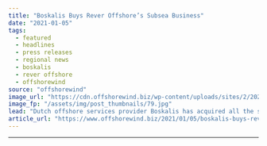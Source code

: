 ```yaml
---
title: "Boskalis Buys Rever Offshore’s Subsea Business"
date: "2021-01-05"
tags: 
  - featured
  - headlines
  - press releases
  - regional news
  - boskalis
  - rever offshore
  - offshorewind
source: "offshorewind"
image_url: "https://cdn.offshorewind.biz/wp-content/uploads/sites/2/2021/01/05090004/Boskalis-Buys-Rever-Offshore.jpg"
image_fp: "/assets/img/post_thumbnails/79.jpg"
lead: "Dutch offshore services provider Boskalis has acquired all the shares of Rever Offshore’s subsea"
article_url: "https://www.offshorewind.biz/2021/01/05/boskalis-buys-rever-offshores-subsea-business/"
---
```


---

